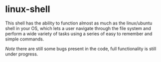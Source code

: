 
# linux-shell

This shell has the ability to function almost as much as the linux/ubuntu shell in your OS, which lets a user navigate through the file system and perform a wide variety of tasks using a series of easy to remember and simple commands. 

*Note* there are still some bugs present in the code, full functionality is still under progress.
